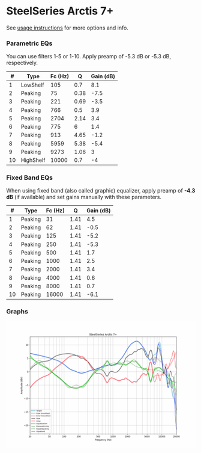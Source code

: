 # SteelSeries Arctis 7+
See [usage instructions](https://github.com/jaakkopasanen/AutoEq#usage) for more options and info.

### Parametric EQs
You can use filters 1-5 or 1-10. Apply preamp of -5.3 dB or -5.3 dB, respectively.

|   # | Type      |   Fc (Hz) |    Q |   Gain (dB) |
|-----|-----------|-----------|------|-------------|
|   1 | LowShelf  |       105 | 0.7  |         8.1 |
|   2 | Peaking   |        75 | 0.38 |        -7.5 |
|   3 | Peaking   |       221 | 0.69 |        -3.5 |
|   4 | Peaking   |       766 | 0.5  |         3.9 |
|   5 | Peaking   |      2704 | 2.14 |         3.4 |
|   6 | Peaking   |       775 | 6    |         1.4 |
|   7 | Peaking   |       913 | 4.65 |        -1.2 |
|   8 | Peaking   |      5959 | 5.38 |        -5.4 |
|   9 | Peaking   |      9273 | 1.06 |         3   |
|  10 | HighShelf |     10000 | 0.7  |        -4   |

### Fixed Band EQs
When using fixed band (also called graphic) equalizer, apply preamp of **-4.3 dB** (if available) and set gains manually with these parameters.

|   # | Type    |   Fc (Hz) |    Q |   Gain (dB) |
|-----|---------|-----------|------|-------------|
|   1 | Peaking |        31 | 1.41 |         4.5 |
|   2 | Peaking |        62 | 1.41 |        -0.5 |
|   3 | Peaking |       125 | 1.41 |        -5.2 |
|   4 | Peaking |       250 | 1.41 |        -5.3 |
|   5 | Peaking |       500 | 1.41 |         1.7 |
|   6 | Peaking |      1000 | 1.41 |         2.5 |
|   7 | Peaking |      2000 | 1.41 |         3.4 |
|   8 | Peaking |      4000 | 1.41 |         0.6 |
|   9 | Peaking |      8000 | 1.41 |         0.7 |
|  10 | Peaking |     16000 | 1.41 |        -6.1 |

### Graphs
![](./SteelSeries%20Arctis%207+.png)
